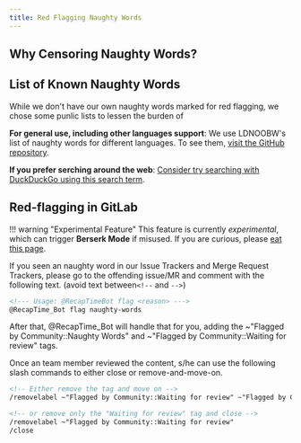 ```yaml
---
title: Red Flagging Naughty Words
---
```


## Why Censoring Naughty Words?

## List of Known Naughty Words
While we don't have our own naughty words marked for red flagging, we chose some punlic lists to lessen the burden of

**For general use, including other languages support**: We use LDNOOBW's list of naughty words for different languages. To see them, [visit the GitHub repository](https://www.freewebheaders.com/full-list-of-bad-words-banned-by-google/).

**If you prefer serching around the web**: [Consider try searching with DuckDuckGo using this search term](https://duckduckgo.com/?q=list+of+censored+word).

## Red-flagging in GitLab
!!! warning "Experimental Feature"
    This feature is currently *experimental*, which can trigger **Berserk Mode** if misused.
    If you are curious, please [eat this page].

If you seen an naughty word in our Issue Trackers and Merge Request Trackers, please go to the offending issue/MR and comment with the following text. (avoid text between`<!--` and `-->`)
```md
<!--- Usage: @RecapTimeBot flag <reason> --->
@RecapTime_Bot flag naughty-words
```
After that, @RecapTime_Bot will handle that for you, adding the ~"Flagged by Community::Naughty Words" and ~"Flagged by Community::Waiting for review" tags.

Once an team member reviewed the content, s/he can use the following slash commands to either close or remove-and-move-on.
```md
<!-- Either remove the tag and move on -->
/removelabel ~"Flagged by Community::Waiting for review" ~"Flagged by Community::Naughty Words"

<!-- or remove only the "Waiting for review" tag and close -->
/removelabel ~"Flagged by Community::Waiting for review"
/close
```

[eat this page]: devops/faq/berserk-mode
